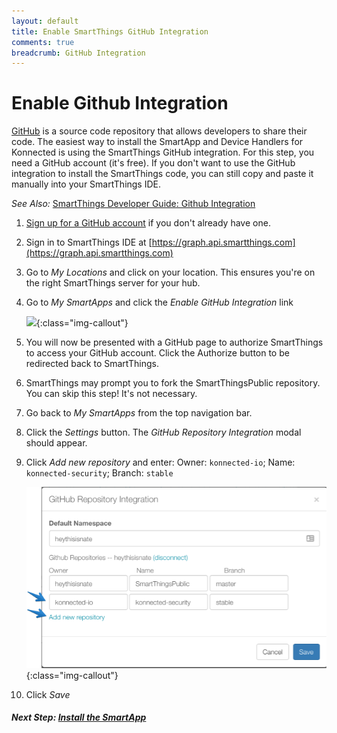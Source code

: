 ```yaml
---
layout: default
title: Enable SmartThings GitHub Integration
comments: true
breadcrumb: GitHub Integration
---
```


# Enable Github Integration

[GitHub](https://github.com) is a source code repository that allows developers to share their code. The easiest way to
install the SmartApp and Device Handlers for Konnected is using the SmartThings GitHub integration. For this step,
 you need a GitHub account (it's free). If you don't want to use the GitHub integration to install the SmartThings code,
 you can still copy and paste it manually into your SmartThings IDE.  
 
_See Also:_ [SmartThings Developer Guide:  Github Integration](http://docs.smartthings.com/en/latest/tools-and-ide/github-integration.html)

1. [Sign up for a GitHub account](https://github.com/join) if you don't already have one.
1. Sign in to SmartThings IDE at [https://graph.api.smartthings.com](https://graph.api.smartthings.com)
1. Go to _My Locations_ and click on your location. This ensures you're on the right SmartThings server for your hub.
1. Go to _My SmartApps_ and click the _Enable GitHub Integration_ link
   
    ![](http://docs.smartthings.com/en/latest/_images/github-int-enable.png){:class="img-callout"}

1. You will now be presented with a GitHub page to authorize SmartThings to access your GitHub account. Click the Authorize
button to be redirected back to SmartThings.

1. SmartThings may prompt you to fork the SmartThingsPublic repository. You can skip this step! It's not necessary.

1. Go back to _My SmartApps_ from the top navigation bar.

1. Click the _Settings_ button. The _GitHub Repository Integration_ modal should appear.

1. Click _Add new repository_ and enter: Owner: `konnected-io`; Name: `konnected-security`; Branch: `stable`

    ![](/assets/images/SmartApps-github-settings.png){:class="img-callout"}
    
1. Click _Save_

##### **Next Step:** [Install the SmartApp](/security-alarm-system/installation/smartapp)